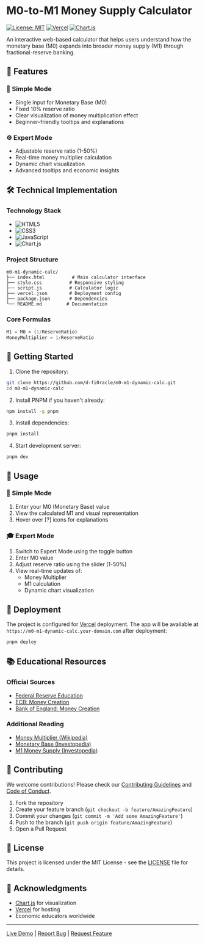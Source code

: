 # M0-to-M1 Money Supply Calculator

[![License: MIT](https://img.shields.io/badge/License-MIT-yellow.svg)](https://opensource.org/licenses/MIT)
[![Vercel](https://vercelbadge.vercel.app/api/your-username/m0-m1-dynamic-calc)](https://m0-m1-dynamic-calc.your-domain.com)
[![Chart.js](https://img.shields.io/badge/Chart.js-FF6384?style=flat&logo=chart.js&logoColor=white)](https://www.chartjs.org/)

An interactive web-based calculator that helps users understand how the monetary base (M0) expands into broader money supply (M1) through fractional-reserve banking.

## 🌟 Features

### 🔄 Simple Mode
- Single input for Monetary Base (M0)
- Fixed 10% reserve ratio
- Clear visualization of money multiplication effect
- Beginner-friendly tooltips and explanations

### ⚙️ Expert Mode
- Adjustable reserve ratio (1-50%)
- Real-time money multiplier calculation
- Dynamic chart visualization
- Advanced tooltips and economic insights

## 🛠 Technical Implementation

### Technology Stack
- ![HTML5](https://img.shields.io/badge/HTML5-E34F26?style=flat&logo=html5&logoColor=white)
- ![CSS3](https://img.shields.io/badge/CSS3-1572B6?style=flat&logo=css3&logoColor=white)
- ![JavaScript](https://img.shields.io/badge/JavaScript-F7DF1E?style=flat&logo=javascript&logoColor=black)
- ![Chart.js](https://img.shields.io/badge/Chart.js-FF6384?style=flat&logo=chart.js&logoColor=white)

### Project Structure
```
m0-m1-dynamic-calc/
├── index.html          # Main calculator interface
├── style.css          # Responsive styling
├── script.js          # Calculator logic
├── vercel.json        # Deployment config
├── package.json       # Dependencies
└── README.md         # Documentation
```

### Core Formulas
```javascript
M1 = M0 × (1/ReserveRatio)
MoneyMultiplier = 1/ReserveRatio
```

## 🚀 Getting Started

1. Clone the repository:
```bash
git clone https://github.com/d-fi0racle/m0-m1-dynamic-calc.git
cd m0-m1-dynamic-calc
```

2. Install PNPM if you haven't already:
```bash
npm install -g pnpm
```

3. Install dependencies:
```bash
pnpm install
```

4. Start development server:
```bash
pnpm dev
```

## 📖 Usage

### 🔰 Simple Mode
1. Enter your M0 (Monetary Base) value
2. View the calculated M1 and visual representation
3. Hover over [?] icons for explanations

### 🎓 Expert Mode
1. Switch to Expert Mode using the toggle button
2. Enter M0 value
3. Adjust reserve ratio using the slider (1-50%)
4. View real-time updates of:
   - Money Multiplier
   - M1 calculation
   - Dynamic chart visualization

## 🚀 Deployment

The project is configured for [Vercel](https://vercel.com) deployment. The app will be available at `https://m0-m1-dynamic-calc.your-domain.com` after deployment:

```bash
pnpm deploy
```

## 📚 Educational Resources

### Official Sources
- [Federal Reserve Education](https://www.federalreserveeducation.org/)
- [ECB: Money Creation](https://www.ecb.europa.eu/explainers/tell-me-more/html/money-creation.en.html)
- [Bank of England: Money Creation](https://www.bankofengland.co.uk/knowledgebank/how-is-money-created)

### Additional Reading
- [Money Multiplier (Wikipedia)](https://en.wikipedia.org/wiki/Money_multiplier)
- [Monetary Base (Investopedia)](https://www.investopedia.com/terms/m/monetarybase.asp)
- [M1 Money Supply (Investopedia)](https://www.investopedia.com/terms/m/m1.asp)

## 🤝 Contributing

We welcome contributions! Please check our [Contributing Guidelines](CONTRIBUTING.md) and [Code of Conduct](CODE_OF_CONDUCT.md).

1. Fork the repository
2. Create your feature branch (`git checkout -b feature/AmazingFeature`)
3. Commit your changes (`git commit -m 'Add some AmazingFeature'`)
4. Push to the branch (`git push origin feature/AmazingFeature`)
5. Open a Pull Request

## 📄 License

This project is licensed under the MIT License - see the [LICENSE](LICENSE) file for details.

## 🙏 Acknowledgments

- [Chart.js](https://www.chartjs.org/) for visualization
- [Vercel](https://vercel.com) for hosting
- Economic educators worldwide

---
[Live Demo](https://m0-m1-dynamic-calc.your-domain.com) | [Report Bug](https://github.com/your-username/m0-m1-dynamic-calc/issues) | [Request Feature](https://github.com/your-username/m0-m1-dynamic-calc/issues)
